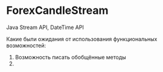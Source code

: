 # ForexCandleStream
Java Stream API, DateTime API

Какие были ожидания от использования функциональных возможностей:

1. Возможность писать обобщённые методы
2. 
